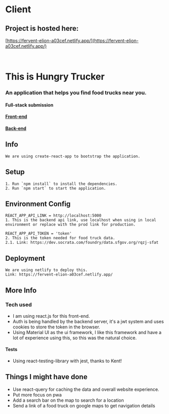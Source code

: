 # Client

## Project is hosted here:

[https://fervent-elion-a03cef.netlify.app/](https://fervent-elion-a03cef.netlify.app/)

<br>

# This is Hungry Trucker

### An application that helps you find food trucks near you.

#### Full-stack submission

#### [Front-end](https://github.com/akash191095/hungry-trucker)

#### [Back-end](https://github.com/akash191095/hungry-trucker-server)

## Info

```
We are using create-react-app to bootstrap the application.
```

## Setup

```
1. Run `npm install` to install the dependencies.
2. Run `npm start` to start the application.
```

## Environment Config

```
REACT_APP_API_LINK = http://localhost:5000
1. This is the backend api link, use localhost when using in local environment or replace with the prod link for production.

REACT_APP_API_TOKEN = 'token'
2. This is the token needed for food truck data.
2.1. Link: https://dev.socrata.com/foundry/data.sfgov.org/rqzj-sfat
```

## Deployment

```
We are using netlify to deploy this.
Link: https://fervent-elion-a03cef.netlify.app/
```

## More Info

### Tech used

- I am using react.js for this front-end.
- Auth is being handled by the backend server, it's a jwt system and uses cookies to store the token in the browser.
- Using Material UI as the ui framework, I like this framework and have a lot of experience using this, so this was the natural choice.

#### Tests

- Using react-testing-library with jest, thanks to Kent!

## Things I might have done

- Use react-query for caching the data and overall website experience.
- Put more focus on pwa
- Add a search bar on the map to search for a location
- Send a link of a food truck on google maps to get navigation details
